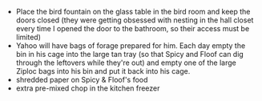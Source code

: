 - Place the bird fountain on the glass table in the bird room and keep the doors closed (they were getting obsessed with nesting in the hall closet every time I opened the door to the bathroom, so their access must be limited)
- Yahoo will have bags of forage prepared for him. Each day empty the bin in his cage into the large tan tray (so that Spicy and Floof can dig through the leftovers while they're out) and empty one of the large Ziploc bags into his bin and put it back into his cage.
- shredded paper on Spicy & Floof's food
- extra pre-mixed chop in the kitchen freezer 